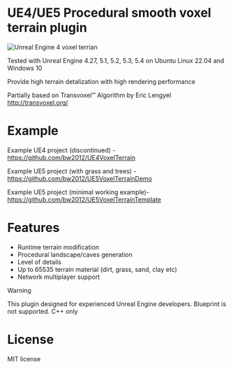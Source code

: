 # UE4/UE5 Procedural smooth voxel terrain plugin 

![Unreal Engine 4 voxel terrian](http://media.indiedb.com/images/games/1/51/50197/ezgif.com-video-to-gif_2.gif)

Tested with Unreal Engine 4.27, 5.1, 5.2, 5.3, 5.4 on Ubuntu Linux 22.04 and Windows 10

Provide high terrain detalization with high rendering performance

Partially based on Transvoxel™ Algorithm by Eric Lengyel http://transvoxel.org/ 

# Example
Example UE4 project (discontinued) - https://github.com/bw2012/UE4VoxelTerrain

Example UE5 project (with grass and trees) - https://github.com/bw2012/UE5VoxelTerrainDemo

Example UE5 project (minimal working example)- https://github.com/bw2012/UE5VoxelTerrainTemplate

# Features
* Runtime terrain modification
* Procedural landscape/caves generation
* Level of details
* Up to 65535 terrain material (dirt, grass, sand, clay etc)
* Network multiplayer support

> [!WARNING]  
> This plugin designed for experienced Unreal Engine developers. Blueprint is not supported. C++ only

# License
MIT license

